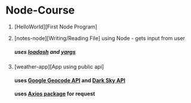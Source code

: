 # Node-Course

1. [HelloWorld][First Node Program]

2. [notes-node][Writing/Reading File] using Node - gets input from user

    ##### uses [loadash](https://www.npmjs.com/package/lodash) and [yargs](https://www.npmjs.com/package/yargs)

3. [weather-app][App using public api]

    #### uses [Google Geocode API](https://developers.google.com/maps/documentation/geocoding/intro) and [Dark Sky API](https://darksky.net/dev)

    #### uses [Axios package](https://www.npmjs.com/package/axios) for request
